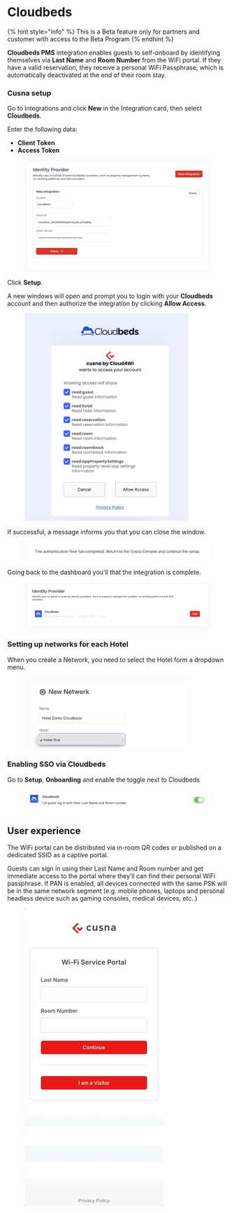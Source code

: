 # Cloudbeds

{% hint style="info" %}
This is a Beta feature only for partners and customer with access to the Beta Program
{% endhint %}

**Cloudbeds PMS** integration enables guests to self-onboard by identifying themselves via **Last Name** and **Room Number** from the WiFi portal. If they have a valid reservation, they receive a personal WiFi Passphrase, which is automatically deactivated at the end of their room stay.



### Cusna setup

Go to Integrations and click **New** in the Integration card, then select **Cloudbeds**.

Enter the following data:

* **Client Token**
* **Access Token**

<figure><img src="../../.gitbook/assets/image (3) (1).png" alt=""><figcaption></figcaption></figure>

Click **Setup**.&#x20;

A new windows will open and prompt you to login with your **Cloudbeds** account and then authorize the integration by clicking **Allow Access**.

<figure><img src="../../.gitbook/assets/image (2) (1).png" alt="" width="375"><figcaption></figcaption></figure>

If successful, a message informs you that you can close the window.

<figure><img src="../../.gitbook/assets/image (4).png" alt=""><figcaption></figcaption></figure>

Going back to the dashboard you'll that the integration is complete.

<figure><img src="../../.gitbook/assets/image (1) (1).png" alt=""><figcaption></figcaption></figure>

### Setting up networks for each Hotel

When you create a Network, you need to select the Hotel form a dropdown menu.

<figure><img src="../../.gitbook/assets/image (5).png" alt="" width="375"><figcaption></figcaption></figure>



### Enabling SSO via Cloudbeds

Go to **Setup**, **Onboarding** and enable the toggle next to Cloudbeds

<figure><img src="../../.gitbook/assets/image (3).png" alt=""><figcaption></figcaption></figure>



## User experience

The WiFi portal can be distributed via in-room QR codes or published on a dedicated SSID as a captive portal.

Guests can sign in using their Last Name and Room number and get immediate access to the portal where they’ll can find their personal WiFi passphrase. If PAN is enabled, all devices connected with the same PSK will be in the same network segment (e.g. mobile phones, laptops and personal headless device such as gaming consoles, medical devices, etc..)



<figure><img src="../../.gitbook/assets/operaUX.gif" alt=""><figcaption></figcaption></figure>

